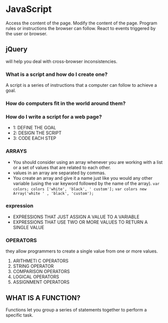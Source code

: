 # JavaScript

Access the content of the page.
Modify the content of the page.
Program rules or instructions the browser can follow.
React to events triggered by the user or browser.

## jQuery
 will help you deal with cross-browser
inconsistencies.


### What is a script and how do I create one?
A script is a series of instructions that a
computer can follow to achieve a goal.

### How do computers fit in the world around them? 
### How do I write a script for a web page?
* 1: DEFINE THE GOAL 
* 2: DESIGN THE SCRIPT 
* 3: CODE EACH STEP 


### ARRAYS
* You should consider using an
array whenever you are working
with a list or a set of values that
are related to each other. 
* values in an array are separated
by commas. 
* You create an array and give it
a name just like you would any
other variable (using the var
keyword followed by the name of
the array). 
`var colors;
colors ['white', 'black', ' custom'];`
`var colors
new Array('white ' ,
'black',
'custom'); `

### expression
* EXPRESSIONS THAT JUST ASSIGN A
VALUE TO A VARIABLE 
* EXPRESSIONS THAT USE TWO OR
MORE VALUES TO RETURN A
SINGLE VALUE 

### OPERATORS
they allow programmers to
create a single value from one or more values.
1. ARITHMETI C OPERATORS
2. STRING OPERATOR 
3. COMPARISON OPERATORS 
4. LOGICAL OPERATORS 
5. ASSIGNMENT OPERATORS 


## WHAT IS A FUNCTION? 
Functions let you group a series of statements together to perform a
specific task. 
